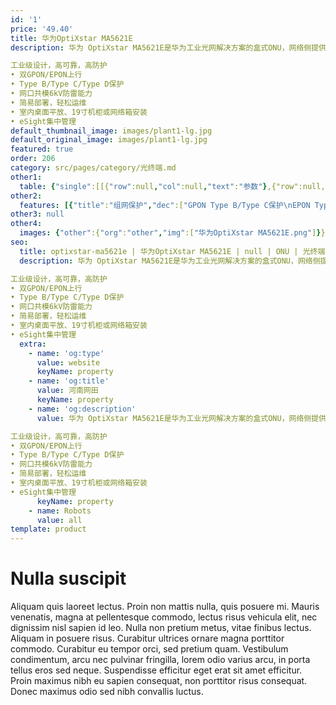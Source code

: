 ```yaml
---
id: '1'
price: '49.40'
title: 华为OptiXstar MA5621E
description: 华为 OptiXstar MA5621E是华为工业光网解决方案的盒式ONU，网络侧提供GPON或EPON双上行接口，用户侧提供8个GE以太网接口，通过高性能的转发能力，为电力、制造、交通等工业生产场景提供理想的网络解决方案。

工业级设计，高可靠，高防护
• 双GPON/EPON上行
• Type B/Type C/Type D保护
• 网口共模6kV防雷能力
• 简易部署，轻松运维
• 室内桌面平放、19寸机柜或网络箱安装
• eSight集中管理
default_thumbnail_image: images/plant1-lg.jpg
default_original_image: images/plant1-lg.jpg
featured: true
order: 206
category: src/pages/category/光终端.md
other1: 
  table: {"single":[[{"row":null,"col":null,"text":"参数"},{"row":null,"col":null,"text":"华为OptiXstar MA5621E"}],[{"row":null,"col":null,"text":"尺寸（高×宽×深）"},{"row":null,"col":null,"text":"43.6mm x 250mm x 180 mm（不带挂耳）\n43.6mm x 482.6mm x 180 mm（带挂耳）"}],[{"row":null,"col":null,"text":"重量（不包含适配器）"},{"row":null,"col":null,"text":"约 2.5kg"}],[{"row":null,"col":null,"text":"工作环境温度"},{"row":null,"col":null,"text":"-40° C ~ +70° C"}],[{"row":null,"col":null,"text":"工作环境湿度"},{"row":null,"col":null,"text":"5% RH ～ 95% RH，非凝结"}],[{"row":null,"col":null,"text":"整机供电"},{"row":null,"col":null,"text":"DC 12V~60V"}],[{"row":null,"col":null,"text":"额定电压和电流"},{"row":null,"col":null,"text":"DC 56V，4.5A"}],[{"row":null,"col":null,"text":"防雷规格"},{"row":null,"col":null,"text":"网口：共模6kV，差模1.5kV\n直流电源口：共模4kV，差模2kV"}],[{"row":null,"col":null,"text":"最大功耗"},{"row":null,"col":null,"text":"约12W"}],[{"row":null,"col":null,"text":"网络侧接口"},{"row":null,"col":null,"text":"1*GPON/EPON SFP + 1*GPON/EPON BOB"}],[{"row":null,"col":null,"text":"用户侧接口"},{"row":null,"col":null,"text":"8*GE+4*RS485/RS232+1*Alarm"}],[{"row":null,"col":null,"text":"安装方式"},{"row":null,"col":null,"text":"室内桌面平放、19寸机柜或网络箱安装"}],[{"row":null,"col":null,"text":"防护等级"},{"row":null,"col":null,"text":"IP40"}],[{"row":null,"col":null,"text":"认证"},{"row":null,"col":null,"text":"802.1X认证"}],[{"row":null,"col":null,"text":"PON接口"},{"row":null,"col":null,"text":"GPON/EPON双模，接口类型：SC/UPC\n最大传输距离：20km\nGPON\n遵循标准ITU-T G.984，Class B+\n传输速率：下行2.488Gbit/s，上行1.244Gbit/s\nEPON\n遵循标准IEEE 802.3ah，PX20\n传输速率：下行1.25Gbit/s，上行1.25Gbit/s\n接收灵敏度：-27dBm\n过载光功率：-8dBm\n"}],[{"row":null,"col":null,"text":"GE电接口"},{"row":null,"col":null,"text":"接口类型：RJ-45\n10/100/1000Mbit/s自适应"}],[{"row":null,"col":null,"text":"RS485串口"},{"row":null,"col":null,"text":"接口类型：RJ-45\nRS485遵循标准TIA/EIA-485，ITU-T V.24，ITU-T V.28"}],[{"row":null,"col":null,"text":"RS232串口"},{"row":null,"col":null,"text":"接口类型：RJ-45\nRS232遵循标准TIA/EIA-232，ITU-T V.24，ITU-T V.28"}],[{"row":null,"col":null,"text":"用户侧接口-ALARM"},{"row":null,"col":null,"text":"用户侧接口-ALARM\n连接外部告警等装置\n接口类型：RJ-45\n"}]]}
other2:
  features: [{"title":"组网保护","dec":["GPON Type B/Type C保护\nEPON Type B/Type D保护\n环网检测"]},{"title":"安全","dec":["MAC过滤/IP地址过滤/URL过滤\n防DoS攻击\n会话个数限制\n设备访问控制\n支持802.1x的EAP-MD5/TLS/TTLS/PEAP四种鉴权方式"]},{"title":"智能运维","dec":["XML/Web UI管理\neSight集中管理\n流氓ONT检测和自律\nPPPoE/DHCP仿真测试\n串口数据采集和发送/串口采集数据透传"]}]
other3: null
other4:
  images: {"other":{"org":"other","img":["华为OptiXstar MA5621E.png"]}}
seo:
  title: optixstar-ma5621e | 华为OptiXstar MA5621E | null | ONU | 光终端 | 企业光网络
  description: 华为 OptiXstar MA5621E是华为工业光网解决方案的盒式ONU，网络侧提供GPON或EPON双上行接口，用户侧提供8个GE以太网接口，通过高性能的转发能力，为电力、制造、交通等工业生产场景提供理想的网络解决方案。

工业级设计，高可靠，高防护
• 双GPON/EPON上行
• Type B/Type C/Type D保护
• 网口共模6kV防雷能力
• 简易部署，轻松运维
• 室内桌面平放、19寸机柜或网络箱安装
• eSight集中管理
  extra:
    - name: 'og:type'
      value: website
      keyName: property
    - name: 'og:title'
      value: 河南网田
      keyName: property
    - name: 'og:description'
      value: 华为 OptiXstar MA5621E是华为工业光网解决方案的盒式ONU，网络侧提供GPON或EPON双上行接口，用户侧提供8个GE以太网接口，通过高性能的转发能力，为电力、制造、交通等工业生产场景提供理想的网络解决方案。

工业级设计，高可靠，高防护
• 双GPON/EPON上行
• Type B/Type C/Type D保护
• 网口共模6kV防雷能力
• 简易部署，轻松运维
• 室内桌面平放、19寸机柜或网络箱安装
• eSight集中管理
      keyName: property
    - name: Robots
      value: all
template: product
---
```


# Nulla suscipit

Aliquam quis laoreet lectus. Proin non mattis nulla, quis posuere mi. Mauris venenatis, magna at pellentesque commodo, lectus risus vehicula elit, nec dignissim nisl sapien id leo. Nulla non pretium metus, vitae finibus lectus. Aliquam in posuere risus. Curabitur ultrices ornare magna porttitor commodo. Curabitur eu tempor orci, sed pretium quam. Vestibulum condimentum, arcu nec pulvinar fringilla, lorem odio varius arcu, in porta tellus eros sed neque. Suspendisse efficitur eget erat sit amet efficitur. Proin maximus nibh eu sapien consequat, non porttitor risus consequat. Donec maximus odio sed nibh convallis luctus.